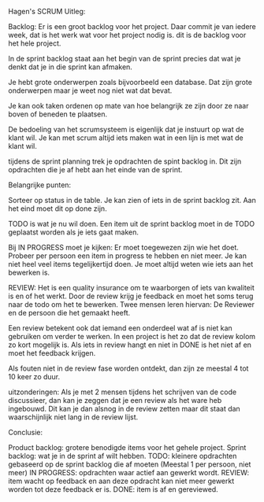 Hagen's SCRUM Uitleg:

Backlog: Er is een groot backlog voor het project. Daar commit je van iedere week, dat is het werk wat voor het project nodig is. dit is de backlog voor het hele project.

In de sprint backlog staat aan het begin van de sprint precies dat wat je denkt dat je in die sprint kan afmaken. 

Je hebt grote onderwerpen zoals bijvoorbeeld een database. Dat zijn grote onderwerpen maar je weet nog niet wat dat bevat. 

Je kan ook taken ordenen op mate van hoe belangrijk ze zijn door ze naar boven of beneden te plaatsen.

De bedoeling van het scrumsysteem is eigenlijk dat je instuurt op wat de klant wil. Je kan met scrum altijd iets maken wat in een lijn is met wat de klant wil.

tijdens de sprint planning trek je opdrachten de spint backlog in. Dit zijn opdrachten die je af hebt aan het einde van de sprint.

Belangrijke punten:

Sorteer op status in de table. Je kan zien of iets in de sprint backlog zit. Aan het eind moet dit op done zijn.

TODO is wat je nu wil doen. Een item uit de sprint backlog moet in de TODO geplaatst worden als je iets gaat maken.

Bij IN PROGRESS moet je kijken: Er moet toegewezen zijn wie het doet. Probeer per persoon een item in progress te hebben en niet meer. Je kan niet heel veel items tegelijkertijd doen. Je moet altijd weten wie iets aan het bewerken is. 

REVIEW: Het is een quality insurance om te waarborgen of iets van kwaliteit is en of het werkt. Door de review krijg je feedback en moet het soms terug naar de todo om het te bewerken. Twee mensen leren hiervan: De Reviewer en de persoon die het gemaakt heeft. 

Een review betekent ook dat iemand een onderdeel wat af is niet kan gebruiken om verder te werken. In een project is het zo dat de review kolom zo kort mogelijk is. Als iets in review hangt en niet in DONE is het niet af en moet het feedback krijgen. 

Als fouten niet in de review fase worden ontdekt, dan zijn ze meestal 4 tot 10 keer zo duur.

uitzonderingen: Als je met 2 mensen tijdens het schrijven van de code discussieer, dan kan je zeggen dat je een review als het ware heb ingebouwd. Dit kan je dan alsnog in de review zetten maar dit staat dan waarschijnlijk niet lang in de review lijst.

Conclusie:

Product backlog: grotere benodigde items voor het gehele project.
Sprint backlog: wat je in de sprint af wilt hebben.
TODO: kleinere opdrachten gebaseerd op de sprint backlog die af moeten (Meestal 1 per persoon, niet meer)
IN PROGRESS: opdrachten waar actief aan gewerkt wordt.
REVIEW: item wacht op feedback en aan deze opdracht kan niet meer gewerkt worden tot deze feedback er is. 
DONE: item is af en gereviewed.
